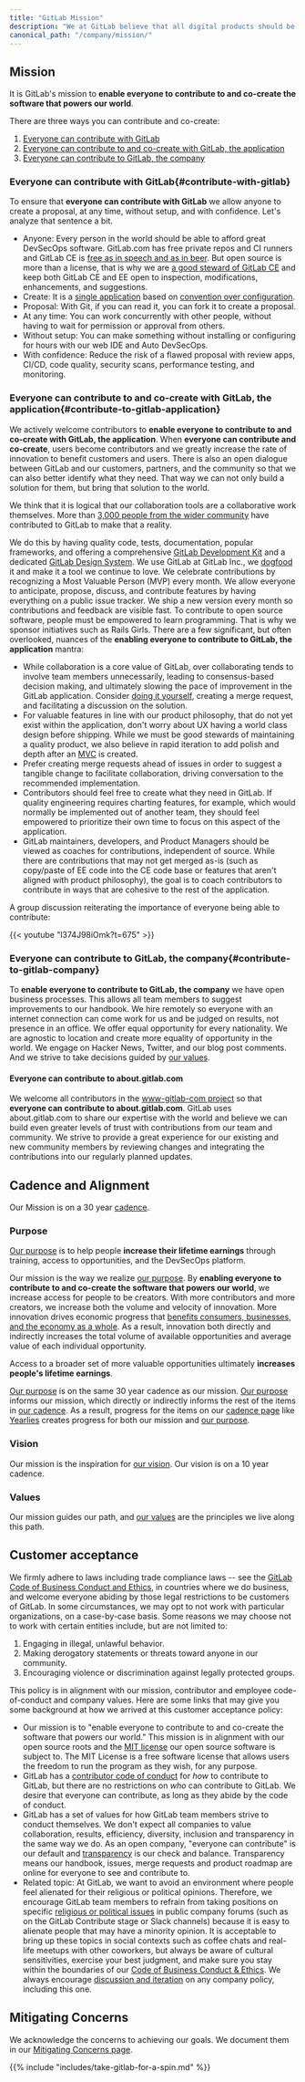 ```yaml
---
title: "GitLab Mission"
description: "We at GitLab believe that all digital products should be open to contributions; from legal documents to movie scripts, and from websites to chip designs."
canonical_path: "/company/mission/"
---
```


## Mission

It is GitLab's mission to **enable everyone to contribute to and co-create the software that powers our world**.

There are three ways you can contribute and co-create:

1. [Everyone can contribute with GitLab](/handbook/company/mission/#contribute-with-gitlab)
1. [Everyone can contribute to and co-create with GitLab, the application](/handbook/company/mission/#contribute-to-gitlab-application)
1. [Everyone can contribute to GitLab, the company](/handbook/company/mission/#contribute-to-gitlab-company)

### Everyone can contribute with GitLab{#contribute-with-gitlab}

To ensure that **everyone can contribute with GitLab** we allow anyone to create a proposal, at any time, without setup, and with confidence. Let's analyze that sentence a bit.

- Anyone: Every person in the world should be able to afford great DevSecOps software. GitLab.com has free private repos and CI runners and GitLab CE is [free as in speech and as in beer](http://www.howtogeek.com/31717/what-do-the-phrases-free-speech-vs.-free-beer-really-mean/). But open source is more than a license, that is why we are [a good steward of GitLab CE](/handbook/company/stewardship/) and keep both GitLab CE and EE open to inspection, modifications, enhancements, and suggestions.
- Create: It is a [single application](/handbook/product/single-application/) based on [convention over configuration](/handbook/product/product-principles/#convention-over-configuration).
- Proposal: With Git, if you can read it, you can fork it to create a proposal.
- At any time: You can work concurrently with other people, without having to wait for permission or approval from others.
- Without setup: You can make something without installing or configuring for hours with our web IDE and Auto DevSecOps.
- With confidence: Reduce the risk of a flawed proposal with review apps, CI/CD, code quality, security scans, performance testing, and monitoring.

### Everyone can contribute to and co-create with GitLab, the application{#contribute-to-gitlab-application}

We actively welcome contributors to **enable everyone to contribute to and co-create with GitLab, the application**. When **everyone can contribute and co-create**, users become contributors and we greatly
increase the rate of innovation to benefit customers and users. There is also an open dialogue between GitLab and our customers, partners, and the community so that we can also better identify what they need. That way we can not only build a solution for them, but bring that solution to the world.

We think that it is logical that our collaboration tools are a collaborative
work themselves. More than [3,000 people from the wider community](https://about.gitlab.com/community/contribute/) have contributed to GitLab to make that a reality.

We do this by having quality code, tests, documentation, popular frameworks,
and offering a comprehensive [GitLab Development Kit](https://gitlab.com/gitlab-org/gitlab-development-kit)
and a dedicated [GitLab Design System](https://design.gitlab.com/).
We use GitLab at GitLab Inc., we [dogfood](/handbook/product/product-processes/#dogfood-everything)
it and make it a tool we continue to love. We celebrate contributions by
recognizing a Most Valuable Person (MVP) every month.
We allow everyone to anticipate, propose, discuss, and contribute features by having everything on
a public issue tracker. We ship a new version every month so contributions
and feedback are visible fast. To contribute to open source software, people
must be empowered to learn programming.
That is why we sponsor initiatives such as Rails Girls.
There are a few significant, but often overlooked, nuances of the **enabling everyone to contribute to GitLab, the application** mantra:

- While collaboration is a core value of GitLab, over collaborating tends to involve team members unnecessarily, leading to consensus-based decision making, and ultimately slowing the pace of improvement in the GitLab application. Consider [doing it yourself](/handbook/values/#collaboration), creating a merge request, and facilitating a discussion on the solution.
- For valuable features in line with our product philosophy, that do not yet exist within the application, don't worry about UX having a world class design before shipping. While we must be good stewards of maintaining a quality product, we also believe in rapid iteration to add polish and depth after an [MVC](/handbook/product/product-) is created.
- Prefer creating merge requests ahead of issues in order to suggest a tangible change to facilitate collaboration, driving conversation to the recommended implementation.
- Contributors should feel free to create what they need in GitLab. If quality engineering requires charting features, for example, which would normally be implemented out of another team, they should feel empowered to prioritize their own time to focus on this aspect of the application.
- GitLab maintainers, developers, and Product Managers should be viewed as coaches for contributions, independent of source. While there are contributions that may not get merged as-is (such as copy/paste of EE code into the CE code base or features that aren't aligned with product philosophy), the goal is to coach contributors to contribute in ways that are cohesive to the rest of the application.

A group discussion reiterating the importance of everyone being able to contribute:

{{< youtube "l374J98iOmk?t=675" >}}

### Everyone can contribute to GitLab, the company{#contribute-to-gitlab-company}

To **enable everyone to contribute to GitLab, the company** we have open business processes.
This allows all team members to suggest improvements to our
handbook. We hire remotely so everyone with an internet connection can come
work for us and be judged on results, not presence in an office. We offer
equal opportunity for every nationality. We are agnostic to location and
create more equality of opportunity in the world. We engage on Hacker News,
Twitter, and our blog post comments. And we strive to take decisions guided
by [our values](/handbook/values/).

#### Everyone can contribute to about.gitlab.com

We welcome all contributors in the [www-gitlab-com project](https://gitlab.com/gitlab-com/www-gitlab-com) so that **everyone can contribute to about.gitlab.com**. GitLab uses about.gitlab.com to share our expertise with the world and believe we can build even greater levels of trust with contributions from our team and community. We strive to provide a great experience for our existing and new community members by reviewing changes and integrating the contributions into our regularly planned updates.

## Cadence and Alignment

Our Mission is on a 30 year [cadence](/handbook/company/cadence/#30-years).

### Purpose

[Our purpose](/handbook/company/purpose/) is to help people **increase their lifetime earnings** through training, access to opportunities, and the DevSecOps platform.

Our mission is the way we realize [our purpose](/handbook/company/purpose/). By **enabling everyone to contribute to and co-create the software that powers our world**, we increase access for people to be creators. With more contributors and more creators, we increase both the volume and velocity of innovation. More innovation drives economic progress that [benefits consumers, businesses, and the economy as a whole](https://www.ecb.europa.eu/ecb/educational/explainers/tell-me-more/html/growth.en.html). As a result, innovation both directly and indirectly increases the total volume of available opportunities and average value of each individual opportunity.

Access to a broader set of more valuable opportunities ultimately **increases people's lifetime earnings**.

[Our purpose](/handbook/company/purpose/) is on the same 30 year cadence as our mission. [Our purpose](/handbook/company/purpose/) informs our mission, which directly or indirectly informs the rest of the items in [our cadence](/handbook/company/cadence/). As a result, progress for the items on our [cadence page](/handbook/company/cadence/) like [Yearlies](/handbook/company/yearlies/) creates progress for both our mission and [our purpose](/handbook/company/purpose/).

### Vision

Our mission is the inspiration for [our vision](/handbook/company/vision/). Our vision is on a 10 year cadence.

### Values

Our mission guides our path, and [our values](/handbook/values/) are the principles we live along this path.

## Customer acceptance

We firmly adhere to laws including trade compliance laws -- see the [GitLab Code of Business Conduct and Ethics](https://ir.gitlab.com/static-files/7d8c7eb3-cb17-4d68-a607-1b7a1fa1c95d), in countries where we do business, and welcome everyone abiding by those legal restrictions to be customers of GitLab. In some circumstances, we may opt to not work with particular organizations, on a case-by-case basis. Some reasons we may choose not to work with certain entities include, but are not limited to:

1. Engaging in illegal, unlawful behavior.
1. Making derogatory statements or threats toward anyone in our community.
1. Encouraging violence or discrimination against legally protected groups.

This policy is in alignment with our mission, contributor and employee code-of-conduct and company values. Here are some links that may give you some background at how we arrived at this customer acceptance policy:

- Our mission is to "enable everyone to contribute to and co-create the software that powers our world." This mission is in alignment with our open source roots and the [MIT license](https://en.wikipedia.org/wiki/MIT_License) our open source software is subject to. The MIT License is a free software license that allows users the freedom to run the program as they wish, for any purpose.
- GitLab has a [contributor code of conduct](https://about.gitlab.com/community/contribute/code-of-conduct/) for *how* to contribute to GitLab, but there are no restrictions on *who* can contribute to GitLab. We desire that everyone can contribute, as long as they abide by the code of conduct.
- GitLab has a set of values for how GitLab team members strive to conduct themselves. We don't expect all companies to value collaboration, results, efficiency, diversity, inclusion and transparency in the same way we do. As an open company, "everyone can contribute" is our default and [transparency](/handbook/values/#transparency) is our check and balance. Transparency means our handbook, issues, merge requests and product roadmap are online for everyone to see and contribute to.
- Related topic: At GitLab, we want to avoid an environment where people feel alienated for their religious or political opinions. Therefore, we encourage GitLab team members to refrain from taking positions on specific [religious or political issues](/handbook/values/#religion-and-politics-at-work) in public company forums (such as on the GitLab Contribute stage or Slack channels) because it is easy to alienate people that may have a minority opinion. It is acceptable to bring up these topics in social contexts such as coffee chats and real-life meetups with other coworkers, but always be aware of cultural sensitivities, exercise your best judgment, and make sure you stay within the boundaries of our [Code of Business Conduct & Ethics](https://ir.gitlab.com/static-files/7d8c7eb3-cb17-4d68-a607-1b7a1fa1c95d). We always encourage [discussion and iteration](/handbook/values/#anyone-and-anything-can-be-questioned) on any company policy, including this one.

## Mitigating Concerns

We acknowledge the concerns to achieving our goals. We document them in our [Mitigating Concerns page](https://internal.gitlab.com/handbook/leadership/mitigating-concerns/).

{{% include "includes/take-gitlab-for-a-spin.md" %}}
